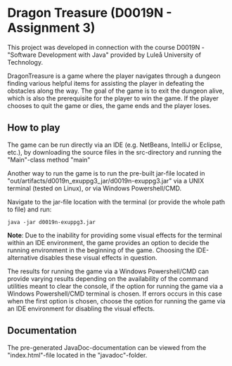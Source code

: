 # Dragon Treasure (D0019N - Assignment 3)

This project was developed in connection with the course D0019N - "Software
Development with Java" provided by Luleå University of Technology.

DragonTreasure is a game where the player navigates through a dungeon finding
various helpful items for assisting the player in defeating the obstacles along
the way. The goal of the game is to exit the dungeon alive, which is also
the prerequisite for the player to win the game. If the player chooses to quit
the game or dies, the game ends and the player loses.


## How to play

The game can be run directly via an IDE (e.g. NetBeans, IntelliJ or Eclipse,
etc.), by downloading the source files in the src-directory and running the
"Main"-class method "main"

Another way to run the game is to run the pre-built jar-file located in
"out/artifacts/d0019n_exuppg3_jar/d0019n-exuppg3.jar" via a UNIX terminal
(tested on Linux), or via Windows Powershell/CMD.

Navigate to the jar-file location with the terminal (or provide the whole path
to file) and run:

    java -jar d0019n-exuppg3.jar

**Note**: Due to the inability for providing some visual effects for the
terminal within an IDE environment, the game provides an option to decide the
running environment in the beginning of the game. Choosing the IDE-alternative
disables these visual effects in question.

The results for running the game via a Windows Powershell/CMD can provide
varying results depending on the availability of the command utilities meant to
clear the console, if the option for running the game via a Windows 
Powershell/CMD terminal is chosen. If errors occurs in this case when the first
option is chosen, choose the option for running the game via an IDE environment 
for disabling the visual effects.


## Documentation

The pre-generated JavaDoc-documentation can be viewed
from the "index.html"-file located in the "javadoc"-folder.